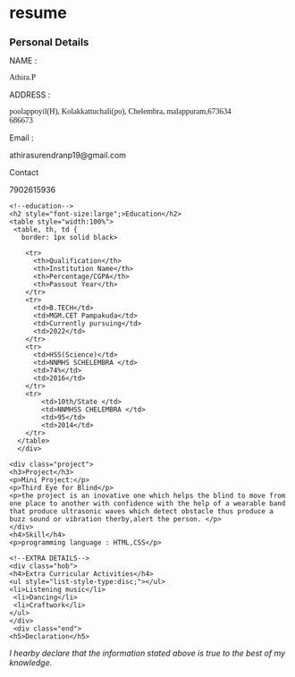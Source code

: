 # resume

<html lang="en">
<head>
    <meta charset="UTF-8">
    <meta http-equiv="X-UA-Compatible" content="IE=edge">
    <meta name="viewport" content="width=device-width, initial-scale=1.0">
    <title>ressume</title>
    <link rel="stylesheet" href="resume.css">
</head>
<body>
    <!--personal details-->
    <h1 style="font-size: large;">Personal Details</h1>
    <p>NAME :</p>
    <p style="font-family: Georgia, 'Times New Roman', Times, serif;">Athira.P</p>
    <p>ADDRESS :</p>
    <p style="font-family: Georgia, 'Times New Roman', Times, serif;">poolappoyil(H), Kolakkattuchali(po), Chelembra, malappuram,673634 <br>686673</p>
    <p>Email :</p>
    <p>athirasurendranp19@gmail.com</p>
    <p>Contact</p>
    <p>7902615936</p>

    <!--education-->
    <h2 style="font-size:large";>Education</h2>
    <table style="width:100%">
     <table, th, td {
       border: 1px solid black>

        <tr>
          <th>Qualification</th>
          <th>Institution Name</th>
          <th>Percentage/CGPA</th>
          <th>Passout Year</th>
        </tr>
        <tr>
          <td>B.TECH</td>
          <td>MGM.CET Pampakuda</td>
          <td>Currently pursuing</td>
          <td>2022</td>
        </tr>
        <tr>
          <td>HSS(Science)</td>
          <td>NNMHS SCHELEMBRA </td>
          <td>74%</td>
          <td>2016</td>
        </tr>
        <tr>
            <td>10th/State </td>
            <td>NNMHSS CHELEMBRA </td>
            <td>95</td>
            <td>2014</td>
        </tr>
      </table>
      </div>

    <div class="project">
    <h3>Project</h3>  
    <p>Mini Project:</p>
    <p>Third Eye for Blind</p>
    <p>the project is an inovative one which helps the blind to move from one place to another with confidence with the help of a wearable band that produce ultrasonic waves which detect obstacle thus produce a buzz sound or vibration therby,alert the person. </p>
    </div>
    <h4>Skill</h4>
    <p>programming language : HTML,CSS</p>

    <!--EXTRA DETAILS-->
    <div class="hob">
    <h4>Extra Curricular Activities</h4>
    <ul style="list-style-type:disc;"></ul>
    <li>Listening music</li> 
     <li>Dancing</li>
     <li>Craftwork</li> 
    </ul>
    </div>
     <div class="end">
    <h5>Declaration</h5>
   <p style="font-style: italic;"> I hearby declare that the information stated above is true to the best of my knowledge.</p> 
     </div>

       
</body>
</html>
